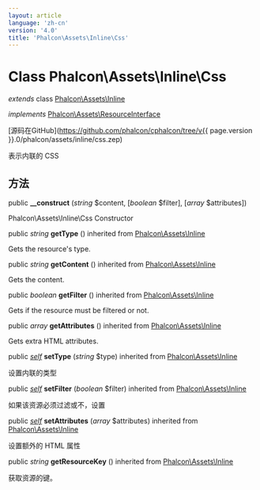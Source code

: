 ```yaml
---
layout: article
language: 'zh-cn'
version: '4.0'
title: 'Phalcon\Assets\Inline\Css'
---
```

# Class **Phalcon\Assets\Inline\Css**

*extends* class [Phalcon\Assets\Inline](Phalcon_Assets_Inline)

*implements* [Phalcon\Assets\ResourceInterface](Phalcon_Assets_ResourceInterface)

[源码在GitHub](https://github.com/phalcon/cphalcon/tree/v{{ page.version }}.0/phalcon/assets/inline/css.zep)

表示内联的 CSS

## 方法

public **__construct** (*string* $content, [*boolean* $filter], [*array* $attributes])

Phalcon\Assets\Inline\Css Constructor

public *string* **getType** () inherited from [Phalcon\Assets\Inline](Phalcon_Assets_Inline)

Gets the resource's type.

public *string* **getContent** () inherited from [Phalcon\Assets\Inline](Phalcon_Assets_Inline)

Gets the content.

public *boolean* **getFilter** () inherited from [Phalcon\Assets\Inline](Phalcon_Assets_Inline)

Gets if the resource must be filtered or not.

public *array* **getAttributes** () inherited from [Phalcon\Assets\Inline](Phalcon_Assets_Inline)

Gets extra HTML attributes.

public [*self*](Phalcon_Assets_Inline_Css) **setType** (*string* $type) inherited from [Phalcon\Assets\Inline](Phalcon_Assets_Inline)

设置内联的类型

public [*self*](Phalcon_Assets_Inline_Css) **setFilter** (*boolean* $filter) inherited from [Phalcon\Assets\Inline](Phalcon_Assets_Inline)

如果该资源必须过滤或不，设置

public [*self*](Phalcon_Assets_Inline_Css) **setAttributes** (*array* $attributes) inherited from [Phalcon\Assets\Inline](Phalcon_Assets_Inline)

设置额外的 HTML 属性

public *string* **getResourceKey** () inherited from [Phalcon\Assets\Inline](Phalcon_Assets_Inline)

获取资源的键。